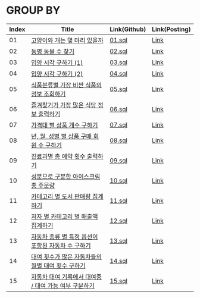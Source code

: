 # GROUP BY

| Index | Title | Link(Github) | Link(Posting) |
|----|----|----|----|
| 01 | [고양이와 개는 몇 마리 있을까](https://school.programmers.co.kr/learn/courses/30/lessons/59040) | [01.sql](https://github.com/2384320/Programmers-Algorithm/blob/main/SQL/GROUP%20BY/01.sql) | [Link](https://swift-badge-161.notion.site/SQL-GROUP-BY-01-41a89dc141bb4f26abb3881f78df011a) |
| 02 | [동명 동물 수 찾기](https://school.programmers.co.kr/learn/courses/30/lessons/59041) | [02.sql](https://github.com/2384320/Programmers-Algorithm/blob/main/SQL/GROUP%20BY/02.sql) | [Link](https://swift-badge-161.notion.site/SQL-GROUP-BY-02-3316bb10d8d24c40a099ba7e4d366c26) |
| 03 | [입양 시각 구하기 (1)](https://school.programmers.co.kr/learn/courses/30/lessons/59412) | [03.sql](https://github.com/2384320/Programmers-Algorithm/blob/main/SQL/GROUP%20BY/03.sql) | [Link](https://swift-badge-161.notion.site/SQL-GROUP-BY-03-1-13075af97cc9405b952d3916a748052f) |
| 04 | [입양 시각 구하기 (2)](https://school.programmers.co.kr/learn/courses/30/lessons/59413) | [04.sql](https://github.com/2384320/Programmers-Algorithm/blob/main/SQL/GROUP%20BY/04.sql) | [Link](https://swift-badge-161.notion.site/SQL-GROUP-BY-04-2-88b29bcbdefe487cb44c0c3dd5d6940f) |
| 05 | [식품분류별 가장 비싼 식품의 정보 조회하기](https://school.programmers.co.kr/learn/courses/30/lessons/131116) | [05.sql](https://github.com/2384320/Programmers-Algorithm/blob/main/SQL/GROUP%20BY/05.sql) | [Link](https://swift-badge-161.notion.site/SQL-GROUP-BY-05-980cab1310ea4506a838ebbb3ca887c1) |
| 06 | [즐겨찾기가 가장 많은 식당 정보 출력하기](https://school.programmers.co.kr/learn/courses/30/lessons/131123) | [06.sql](https://github.com/2384320/Programmers-Algorithm/blob/main/SQL/GROUP%20BY/06.sql) | [Link](https://swift-badge-161.notion.site/SQL-GROUP-BY-06-cda71d5cd68b4ffe945eb235941682e1) |
| 07 | [가격대 별 상품 개수 구하기](https://school.programmers.co.kr/learn/courses/30/lessons/131530) | [07.sql](https://github.com/2384320/Programmers-Algorithm/blob/main/SQL/GROUP%20BY/07.sql) | [Link](https://swift-badge-161.notion.site/SQL-GROUP-BY-07-d216d58663b04ef1a1c19104c460b66e) |
| 08 | [년, 월, 성별 별 상품 구매 회원 수 구하기](https://school.programmers.co.kr/learn/courses/30/lessons/131532) | [08.sql](https://github.com/2384320/Programmers-Algorithm/blob/main/SQL/GROUP%20BY/08.sql) | [Link](https://swift-badge-161.notion.site/SQL-GROUP-BY-08-7aaabd96a94447c5988c05e605b7d0be) |
| 09 | [진료과별 총 예약 횟수 출력하기](https://school.programmers.co.kr/learn/courses/30/lessons/132202) | [09.sql]() | [Link]() |
| 10 | [성분으로 구분한 아이스크림 총 주문량](https://school.programmers.co.kr/learn/courses/30/lessons/133026) | [10.sql]() | [Link]() |
| 11 | [카테고리 별 도서 판매량 집계하기](https://school.programmers.co.kr/learn/courses/30/lessons/144855) | [11.sql]() | [Link]() |
| 12 | [저자 별 카테고리 별 매출액 집계하기](https://school.programmers.co.kr/learn/courses/30/lessons/144856) | [12.sql]() | [Link]() |
| 13 | [자동차 종류 별 특정 옵션이 포함된 자동차 수 구하기](https://school.programmers.co.kr/learn/courses/30/lessons/151137) | [13.sql]() | [Link]() |
| 14 | [대여 횟수가 많은 자동차들의 월별 대여 횟수 구하기](https://school.programmers.co.kr/learn/courses/30/lessons/151139) | [14.sql]() | [Link]() |
| 15 | [자동차 대여 기록에서 대여중 / 대여 가능 여부 구분하기](https://school.programmers.co.kr/learn/courses/30/lessons/157340) | [15.sql]() | [Link]() |
